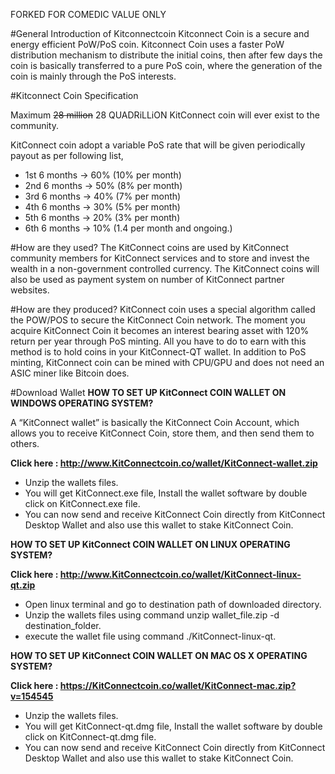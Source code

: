 FORKED FOR COMEDIC VALUE ONLY




#General Introduction of Kitconnectcoin
Kitconnect Coin is a secure and energy efficient PoW/PoS coin. Kitconnect Coin uses a faster PoW distribution mechanism to distribute the initial coins, then after few days the coin is basically transferred to a pure PoS coin, where the generation of the coin is mainly through the PoS interests.

#Kitconnect Coin Specification

Maximum ~~28 million~~ 28 QUADRiLLiON KitConnect coin will ever exist to the community.

KitConnect coin adopt a variable PoS rate that will be given periodically payout as per following list,
- 1st 6 months -> 60% (10% per month)
- 2nd 6 months -> 50% (8% per month)
- 3rd 6 months -> 40% (7% per month)
- 4th 6 months -> 30% (5% per month)
- 5th 6 months -> 20% (3% per month)
- 6th 6 months -> 10% (1.4 per month and ongoing.)

#How are they used?
The KitConnect coins are used by KitConnect community members for KitConnect services and to store and invest the wealth in a non-government controlled currency. The KitConnect coins will also be used  as payment system on number of KitConnect partner websites.

#How are they produced?
KitConnect coin uses a special algorithm called the POW/POS to secure the KitConnect Coin network. The moment you acquire KitConnect Coin it becomes an interest bearing asset with 120% return per year through PoS minting. All you have to do to earn with this method is to hold coins in your KitConnect-QT wallet. In addition to PoS minting, KitConnect coin can be mined with CPU/GPU and does not need an ASIC miner like Bitcoin does.

#Download Wallet
<b>HOW TO SET UP KitConnect COIN WALLET ON WINDOWS OPERATING SYSTEM?</b>

A “KitConnect wallet” is basically the KitConnect Coin Account, which allows you to receive KitConnect Coin, store them, and then send them to others.

<b>Click here : http://www.KitConnectcoin.co/wallet/KitConnect-wallet.zip</b>
- Unzip the wallets files.
- You will get KitConnect.exe file, Install the wallet software by double click on KitConnect.exe file.
- You can now send and receive KitConnect Coin directly from KitConnect Desktop Wallet and also use this wallet to stake KitConnect Coin.

<b> HOW TO SET UP KitConnect COIN WALLET ON LINUX OPERATING SYSTEM?</b> 

<b>Click here : http://www.KitConnectcoin.co/wallet/KitConnect-linux-qt.zip</b>

- Open linux terminal and go to destination path of downloaded directory.
- Unzip the wallets files using command unzip wallet_file.zip -d destination_folder.
- execute the wallet file using command ./KitConnect-linux-qt.

<b>HOW TO SET UP KitConnect COIN WALLET ON MAC OS X OPERATING SYSTEM?</b>

<b>Click here : https://KitConnectcoin.co/wallet/KitConnect-mac.zip?v=154545</b>

- Unzip the wallets files.
- You will get KitConnect-qt.dmg file, Install the wallet software by double click on KitConnect-qt.dmg file.
- You can now send and receive KitConnect Coin directly from KitConnect Desktop Wallet and also use this wallet to stake KitConnect   Coin.




